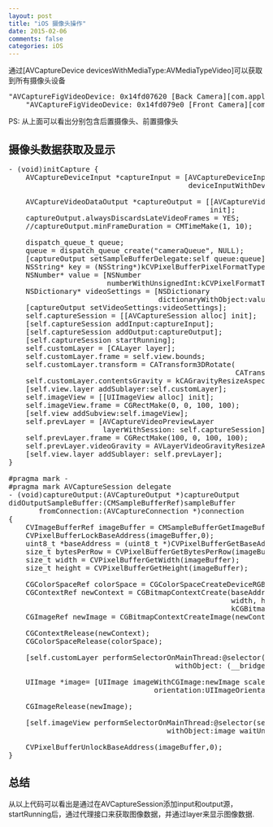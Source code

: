 ```yaml
---
layout: post
title: "iOS 摄像头操作"
date: 2015-02-06
comments: false
categories: iOS
---
```

通过[AVCaptureDevice devicesWithMediaType:AVMediaTypeVideo]可以获取到所有摄像头设备
<pre>
"AVCaptureFigVideoDevice: 0x14fd07620 [Back Camera][com.apple.avfoundation.avcapturedevice.built-in_video:0]",
    "AVCaptureFigVideoDevice: 0x14fd079e0 [Front Camera][com.apple.avfoundation.avcapturedevice.built-in_video:1]",
</pre>
PS: 从上面可以看出分别包含后置摄像头、前置摄像头

## 摄像头数据获取及显示
<pre>
- (void)initCapture {
    AVCaptureDeviceInput *captureInput = [AVCaptureDeviceInput
                                          deviceInputWithDevice:[AVCaptureDevice
                                                                 devicesWithMediaType:AVMediaTypeVideo][1]  error:nil];
    AVCaptureVideoDataOutput *captureOutput = [[AVCaptureVideoDataOutput alloc]
                                               init];
    captureOutput.alwaysDiscardsLateVideoFrames = YES;
    //captureOutput.minFrameDuration = CMTimeMake(1, 10);
    
    dispatch_queue_t queue;
    queue = dispatch_queue_create("cameraQueue", NULL);
    [captureOutput setSampleBufferDelegate:self queue:queue];
    NSString* key = (NSString*)kCVPixelBufferPixelFormatTypeKey;
    NSNumber* value = [NSNumber
                       numberWithUnsignedInt:kCVPixelFormatType_32BGRA];
    NSDictionary* videoSettings = [NSDictionary
                                   dictionaryWithObject:value forKey:key];
    [captureOutput setVideoSettings:videoSettings];
    self.captureSession = [[AVCaptureSession alloc] init];
    [self.captureSession addInput:captureInput];
    [self.captureSession addOutput:captureOutput];
    [self.captureSession startRunning];
    self.customLayer = [CALayer layer];
    self.customLayer.frame = self.view.bounds;
    self.customLayer.transform = CATransform3DRotate(
                                                     CATransform3DIdentity, M_PI/2.0f, 0, 0, 1);
    self.customLayer.contentsGravity = kCAGravityResizeAspectFill;
    [self.view.layer addSublayer:self.customLayer];
    self.imageView = [[UIImageView alloc] init];
    self.imageView.frame = CGRectMake(0, 0, 100, 100);
    [self.view addSubview:self.imageView];
    self.prevLayer = [AVCaptureVideoPreviewLayer
                      layerWithSession: self.captureSession];
    self.prevLayer.frame = CGRectMake(100, 0, 100, 100);
    self.prevLayer.videoGravity = AVLayerVideoGravityResizeAspectFill;
    [self.view.layer addSublayer: self.prevLayer];
}

#pragma mark -
#pragma mark AVCaptureSession delegate
- (void)captureOutput:(AVCaptureOutput *)captureOutput
didOutputSampleBuffer:(CMSampleBufferRef)sampleBuffer
       fromConnection:(AVCaptureConnection *)connection
{
    CVImageBufferRef imageBuffer = CMSampleBufferGetImageBuffer(sampleBuffer);
    CVPixelBufferLockBaseAddress(imageBuffer,0);
    uint8_t *baseAddress = (uint8_t *)CVPixelBufferGetBaseAddress(imageBuffer);
    size_t bytesPerRow = CVPixelBufferGetBytesPerRow(imageBuffer);
    size_t width = CVPixelBufferGetWidth(imageBuffer);
    size_t height = CVPixelBufferGetHeight(imageBuffer);
    
    CGColorSpaceRef colorSpace = CGColorSpaceCreateDeviceRGB();
    CGContextRef newContext = CGBitmapContextCreate(baseAddress,
                                                    width, height, 8, bytesPerRow, colorSpace,
                                                    kCGBitmapByteOrder32Little | kCGImageAlphaPremultipliedFirst);
    CGImageRef newImage = CGBitmapContextCreateImage(newContext);
    
    CGContextRelease(newContext);
    CGColorSpaceRelease(colorSpace);
    
    [self.customLayer performSelectorOnMainThread:@selector(setContents:)
                                       withObject: (__bridge id) newImage waitUntilDone:YES]; 
    
    UIImage *image= [UIImage imageWithCGImage:newImage scale:1.0 
                                  orientation:UIImageOrientationRight]; 
    
    CGImageRelease(newImage);
    
    [self.imageView performSelectorOnMainThread:@selector(setImage:) 
                                     withObject:image waitUntilDone:YES]; 
    
    CVPixelBufferUnlockBaseAddress(imageBuffer,0); 
}
</pre>

## 总结
从以上代码可以看出是通过在AVCaptureSession添加input和output源，startRunning后，通过代理接口来获取图像数据，并通过layer来显示图像数据.